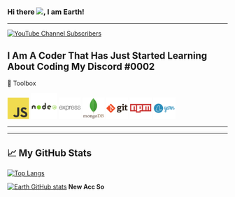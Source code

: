 ### Hi there <img src="https://raw.githubusercontent.com/MartinHeinz/MartinHeinz/master/wave.gif" width="30px">, I am Earth!

---

[![YouTube Channel Subscribers](https://img.shields.io/youtube/channel/subscribers/UCl1IRCSmm74qhcFNPTHcbMg?label=People%20subscribed%20to%20my%20channel&style=social)](https://www.youtube.com/channel/UCcgkEp8b1exwOAktAVk-aMQ?sub_confirmation=1) 

I Am A Coder That Has Just Started Learning About Coding 
My Discord </EARTH>#0002
---

🧰 Toolbox

<img src="https://github.com/devicons/devicon/blob/master/icons/javascript/javascript-original.svg" alt="JavaScript" width="50" height="50"/> 
<img src="https://github.com/devicons/devicon/blob/master/icons/nodejs/nodejs-original-wordmark.svg" alt="NodeJS" width="60" height="60"/>
<img src="https://github.com/devicons/devicon/blob/master/icons/express/express-original-wordmark.svg" alt="ExpressJS" width="50" height="50"/>
<img src="https://github.com/devicons/devicon/blob/master/icons/mongodb/mongodb-original-wordmark.svg" alt="MongoDB" width="50" height="50"/>
<img src="https://github.com/devicons/devicon/blob/master/icons/git/git-original-wordmark.svg" alt="Git" width="50" height="50"/>
<img src="https://github.com/devicons/devicon/blob/master/icons/npm/npm-original-wordmark.svg" alt="npm" width="50" height="50"/> <img src="https://github.com/devicons/devicon/blob/master/icons/yarn/yarn-original-wordmark.svg" alt="yarn" width="50" height="50"/> 

---


---

## &#x1f4c8; My GitHub Stats

[![Top Langs](https://github-readme-stats.vercel.app/api/top-langs/?username=EARTH-0002&hide=java,html,css&theme=radical)](https://github.com/anuraghazra/github-readme-stats)

[![Earth GitHub stats](https://github-readme-stats.vercel.app/api?username=EARTH-0002&theme=radical)](https://github.com/anuraghazra/github-readme-stats) **New Acc So**


<!--
**catalinpit/catalinpit** is a ✨ _special_ ✨ repository because its `README.md` (this file) appears on your GitHub profile.
Here are some ideas to get you started:
- 🌱 I’m currently learning node.js and discord.js
- 💬 Ask me about html , css basic only
- 📫 How to reach me: Discord - </EARTH>#0002
- 😄 Pronouns: he / his
-->
